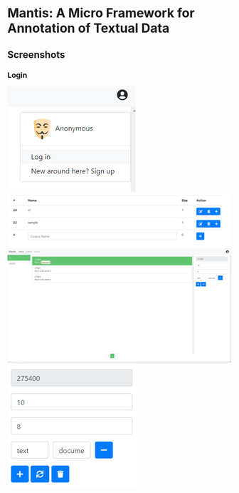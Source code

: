 # Mantis: A Micro Framework for Annotation of Textual Data

## Screenshots
### Login
![Login Image](https://raw.githubusercontent.com/ysenarath/Mantis/master/docs/resc/login.png)
![Create Edit Delete Corpus](https://raw.githubusercontent.com/ysenarath/Mantis/master/docs/resc/create-edit-delete-corpus.png)
![Create Annotaiton](https://raw.githubusercontent.com/ysenarath/Mantis/master/docs/resc/create-annotation.png)
![Update Annotation](https://raw.githubusercontent.com/ysenarath/Mantis/master/docs/resc/update-annotation.png)
